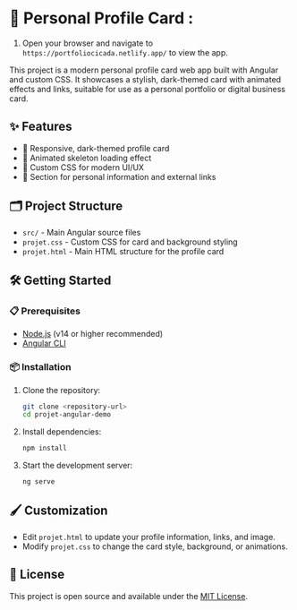 # 🚀 Personal Profile Card :
1. Open your browser and navigate to `https://portfoliocicada.netlify.app/` to view the app.

This project is a modern personal profile card web app built with Angular and custom CSS. It showcases a stylish, dark-themed card with animated effects and links, suitable for use as a personal portfolio or digital business card.

## ✨ Features
- 🖤 Responsive, dark-themed profile card
- 🦴 Animated skeleton loading effect
- 🎨 Custom CSS for modern UI/UX
- 🔗 Section for personal information and external links

## 🗂️ Project Structure
- `src/` - Main Angular source files
- `projet.css` - Custom CSS for card and background styling
- `projet.html` - Main HTML structure for the profile card

## 🛠️ Getting Started

### 📋 Prerequisites
- [Node.js](https://nodejs.org/) (v14 or higher recommended)
- [Angular CLI](https://angular.io/cli)

### 📦 Installation
1. Clone the repository:
   ```bash
   git clone <repository-url>
   cd projet-angular-demo
   ```
2. Install dependencies:
   ```bash
   npm install
   ```
3. Start the development server:
   ```bash
   ng serve
   ```

## 🖌️ Customization
- Edit `projet.html` to update your profile information, links, and image.
- Modify `projet.css` to change the card style, background, or animations.

## 📄 License
This project is open source and available under the [MIT License](LICENSE). 
